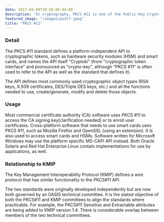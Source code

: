 ```yaml
---
date: 2017-04-09T10:58:08-04:00
description: "In cryptography, PKCS #11 is one of the Public-Key Cryptography Standards,[1] and also refers to the programming interface to create and manipulate cryptographic tokens (a token where the secret is a cryptographic key)."
featured_image: "/images/post7.jpeg"
title: "PKCS #11"
---
```


### Detail

The PKCS #11 standard defines a platform-independent API to cryptographic tokens, such as hardware security modules (HSM) and smart cards, and names the API itself "Cryptoki" (from "cryptographic token interface" and pronounced as "crypto-key", although "PKCS #11" is often used to refer to the API as well as the standard that defines it).

The API defines most commonly used cryptographic object types (RSA keys, X.509 certificates, DES/Triple DES keys, etc.) and all the functions needed to use, create/generate, modify and delete those objects.

### Usage

Most commercial certificate authority (CA) software uses PKCS #11 to access the CA signing key[clarification needed] or to enroll user certificates. Cross-platform software that needs to use smart cards uses PKCS #11, such as Mozilla Firefox and OpenSSL (using an extension). It is also used to access smart cards and HSMs. Software written for Microsoft Windows may use the platform specific MS-CAPI API instead. Both Oracle Solaris and Red Hat Enterprise Linux contain implementations for use by applications, as well.

### Relationship to KMIP

The Key Management Interoperability Protocol (KMIP) defines a wire protocol that has similar functionality to the PKCS#11 API.

The two standards were originally developed independently but are now both governed by an OASIS technical committee. It is the stated objective of both the PKCS#11 and KMIP committees to align the standards where practicable. For example, the PKCS#11 Sensitive and Extractable attributes are being added to KMIP version 1.4. There is considerable overlap between members of the two technical committees.
